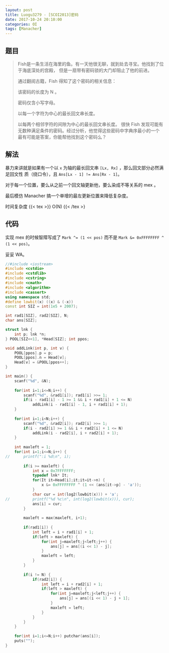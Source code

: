 ```yaml
---
layout: post
title: Luogu3279 - [SCOI2013]密码
date: 2017-10-24 20:10:00
categories: OI
tags: [Manacher]
---
```


## 题目

> Fish是一条生活在海里的鱼。有一天他很无聊，就到处去寻宝。他找到了位于海底深处的宫殿，
> 但是一扇带有密码锁的大门却阻止了他的前进。
> 
> 通过翻阅古籍，Fish 得知了这个密码的相关信息：
> 
> 该密码的长度为 N 。
> 
> 密码仅含小写字母。
> 
> 以每一个字符为中心的最长回文串长度。
> 
> 以每两个相邻字符的间隙为中心的最长回文串长度。
> 很快 Fish 发现可能有无数种满足条件的密码。经过分析，他觉得这些密码中字典序最小的一个
> 最有可能是答案，你能帮他找到这个密码么？

## 解法

暴力来讲就是如果有一个以 `x` 为轴的最长回文串 `[Lx, Rx]` ，那么回文部分必然满足回文性
质（绕口令），且 `Ans[Lx - 1] != Ans[Rx - 1]`。

对于每一个位置，要么从之前一个回文轴更新他，要么染成不等关系的 mex 。

最后模仿 Manacher 搞一个单增的最左更新位置来降低复杂度。

时间复杂度 {{< tex >}} O(N) {{< /tex >}

## 代码

实现 mex 的时候智障写成了 `Mark ^= (1 << pos)` 而不是 `Mark &= 0xFFFFFFFF ^ (1 << pos)`。

妥妥 WA。

```cpp
//#include <iostream>
#include <cstdio>
#include <cstdlib>
#include <cstring>
#include <cmath>
#include <algorithm>
#include <cassert>
using namespace std;
#define lowbit(x) ((x) & (-x))
const int SIZ = int(1e5 + 2007);

int rad1[SIZ], rad2[SIZ], N;
char ans[SIZ];

struct lnk {
    int p; lnk *n;
} POOL[SIZ<<1], *Head[SIZ]; int ppos;

void addLink(int p, int v) {
    POOL[ppos].p = p;
    POOL[ppos].n = Head[v];
    Head[v] = &POOL[ppos++];
}

int main() {    
    scanf("%d", &N);
    
    for(int i=1;i<=N;i++) {
        scanf("%d", &rad1[i]); rad1[i] >>= 1;
        if(i - rad1[i] - 1 >= 1 && i + rad1[i] + 1 <= N)
            addLink(i - rad1[i] - 1, i + rad1[i] + 1);
    }
    
    for(int i=1;i<N;i++) {
        scanf("%d", &rad2[i]); rad2[i] >>= 1;
        if(i - rad2[i] >= 1 && i + rad2[i] + 1 <= N)
            addLink(i - rad2[i], i + rad2[i] + 1);
    }
    
    int maxleft = 1;
    for(int i=1;i<=N;i++) {
//      printf(":i %d\n", i);
        
        if(i >= maxleft) {
            int x = 0x7FFFFFFF;
            typedef lnk* It;
            for(It it=Head[i];it;it=it->n) {
                x &= 0xFFFFFFFF ^ (1 << (ans[it->p] - 'a'));
            }
            char cur = int(log2(lowbit(x))) + 'a';
//          printf("%d %c\n", int(log2(lowbit(x))), cur);
            ans[i] = cur;
        }
        
        maxleft = max(maxleft, i+1);
        
        if(rad1[i]) {
            int left = i + rad1[i] + 1;
            if(left > maxleft) {
                for(int j=maxleft;j<left;j++) {
                    ans[j] = ans[(i << 1) - j];
                }
                maxleft = left;
            }
        }
        
        if(i != N) {
            if(rad2[i]) {
                int left = i + rad2[i] + 1;
                if(left > maxleft) {
                    for(int j=maxleft;j<left;j++) {
                        ans[j] = ans[(i << 1) - j + 1];
                    }
                    maxleft = left;
                }
            }
        }
    }
    
    for(int i=1;i<=N;i++) putchar(ans[i]);
    puts("");
}
```
